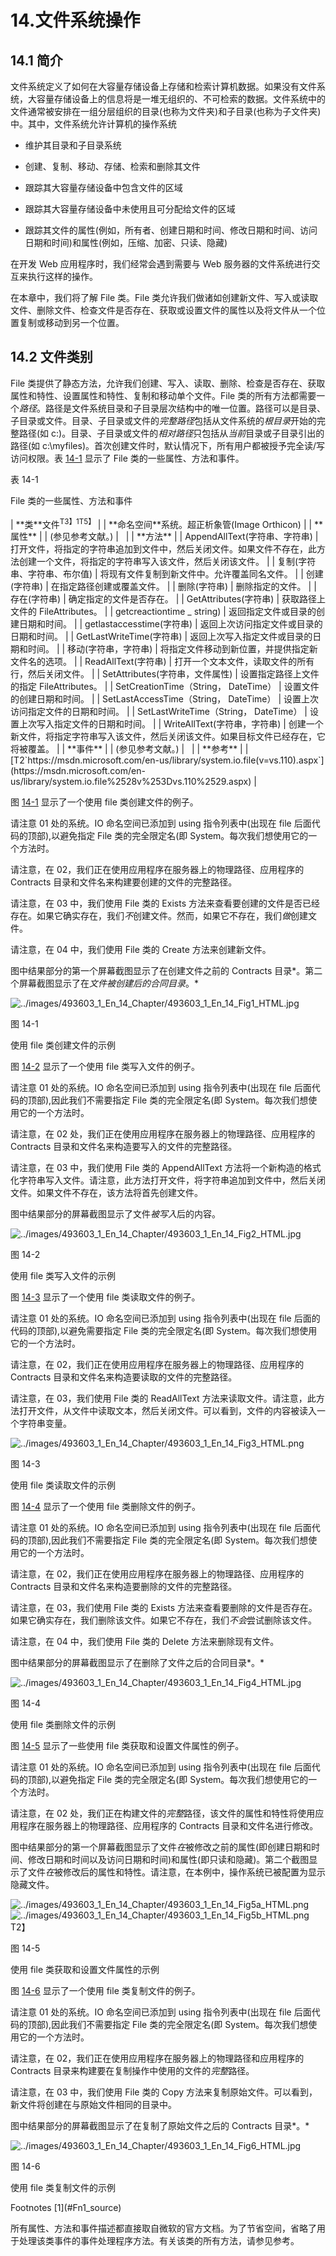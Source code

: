 # 14.文件系统操作

## 14.1 简介

文件系统定义了如何在大容量存储设备上存储和检索计算机数据。如果没有文件系统，大容量存储设备上的信息将是一堆无组织的、不可检索的数据。文件系统中的文件通常被安排在一组分层组织的目录(也称为文件夹)和子目录(也称为子文件夹)中。其中，文件系统允许计算机的操作系统

*   维护其目录和子目录系统

*   创建、复制、移动、存储、检索和删除其文件

*   跟踪其大容量存储设备中包含文件的区域

*   跟踪其大容量存储设备中未使用且可分配给文件的区域

*   跟踪其文件的属性(例如，所有者、创建日期和时间、修改日期和时间、访问日期和时间)和属性(例如，压缩、加密、只读、隐藏)

在开发 Web 应用程序时，我们经常会遇到需要与 Web 服务器的文件系统进行交互来执行这样的操作。

在本章中，我们将了解 File 类。File 类允许我们做诸如创建新文件、写入或读取文件、删除文件、检查文件是否存在、获取或设置文件的属性以及将文件从一个位置复制或移动到另一个位置。

## 14.2 文件类别

File 类提供了静态方法，允许我们创建、写入、读取、删除、检查是否存在、获取属性和特性、设置属性和特性、复制和移动单个文件。File 类的所有方法都需要一个*路径*。路径是文件系统目录和子目录层次结构中的唯一位置。路径可以是目录、子目录或文件。目录、子目录或文件的*完整路径*包括从文件系统的*根目录*开始的完整路径(如 c:\)。目录、子目录或文件的*相对路径*只包括从*当前*目录或子目录引出的路径(如 c:\myfiles\)。首次创建文件时，默认情况下，所有用户都被授予完全读/写访问权限。表 [14-1](#Tab1) 显示了 File 类的一些属性、方法和事件。

表 14-1

File 类的一些属性、方法和事件

<colgroup><col class="tcol1 align-left"> <col class="tcol2 align-left"></colgroup> 
| **类**文件<sup>T3】1T5】</sup> |
| **命名空间**系统。超正析象管(Image Orthicon) |
| **属性** |
| (参见参考文献。) |   |
| **方法** |
| AppendAllText(字符串、字符串) | 打开文件，将指定的字符串追加到文件中，然后关闭文件。如果文件不存在，此方法创建一个文件，将指定的字符串写入该文件，然后关闭该文件。 |
| 复制(字符串、字符串、布尔值) | 将现有文件复制到新文件中。允许覆盖同名文件。 |
| 创建(字符串) | 在指定路径创建或覆盖文件。 |
| 删除(字符串) | 删除指定的文件。 |
| 存在(字符串) | 确定指定的文件是否存在。 |
| GetAttributes(字符串) | 获取路径上文件的 FileAttributes。 |
| getcreactiontime _ string) | 返回指定文件或目录的创建日期和时间。 |
| getlastaccesstime(字符串) | 返回上次访问指定文件或目录的日期和时间。 |
| GetLastWriteTime(字符串) | 返回上次写入指定文件或目录的日期和时间。 |
| 移动(字符串，字符串) | 将指定文件移动到新位置，并提供指定新文件名的选项。 |
| ReadAllText(字符串) | 打开一个文本文件，读取文件的所有行，然后关闭文件。 |
| SetAttributes(字符串，文件属性) | 设置指定路径上文件的指定 FileAttributes。 |
| SetCreationTime（String， DateTime） | 设置文件的创建日期和时间。 |
| SetLastAccessTime（String， DateTime） | 设置上次访问指定文件的日期和时间。 |
| SetLastWriteTime（String， DateTime） | 设置上次写入指定文件的日期和时间。 |
| WriteAllText(字符串，字符串) | 创建一个新文件，将指定字符串写入该文件，然后关闭该文件。如果目标文件已经存在，它将被覆盖。 |
| **事件** |
| (参见参考文献。) |   |
| **参考** |
| [T2`https://msdn.microsoft.com/en-us/library/system.io.file(v=vs.110).aspx`](https://msdn.microsoft.com/en-us/library/system.io.file%2528v%253Dvs.110%2529.aspx) |

图 [14-1](#Fig1) 显示了一个使用 file 类创建文件的例子。

请注意 01 处的系统。IO 命名空间已添加到 using 指令列表中(出现在 file 后面代码的顶部),以避免指定 File 类的完全限定名(即 System。每次我们想使用它的一个方法时。

请注意，在 02，我们正在使用应用程序在服务器上的物理路径、应用程序的 Contracts 目录和文件名来构建要创建的文件的完整路径。

请注意，在 03 中，我们使用 File 类的 Exists 方法来查看要创建的文件是否已经存在。如果它确实存在，我们*不*创建文件。然而，如果它不存在，我们*做*创建文件。

请注意，在 04 中，我们使用 File 类的 Create 方法来创建新文件。

图中结果部分的第一个屏幕截图显示了在创建文件之前的 Contracts 目录*。第二个屏幕截图显示了在*文件被创建后的合同目录*。*

![../images/493603_1_En_14_Chapter/493603_1_En_14_Fig1_HTML.jpg](../images/493603_1_En_14_Chapter/493603_1_En_14_Fig1_HTML.jpg)

图 14-1

使用 file 类创建文件的示例

图 [14-2](#Fig2) 显示了一个使用 file 类写入文件的例子。

请注意 01 处的系统。IO 命名空间已添加到 using 指令列表中(出现在 file 后面代码的顶部),因此我们不需要指定 File 类的完全限定名(即 System。每次我们想使用它的一个方法时。

请注意，在 02 处，我们正在使用应用程序在服务器上的物理路径、应用程序的 Contracts 目录和文件名来构造要写入的文件的完整路径。

请注意，在 03 中，我们使用 File 类的 AppendAllText 方法将一个新构造的格式化字符串写入文件。请注意，此方法打开文件，将字符串追加到文件中，然后关闭文件。如果文件不存在，该方法将首先创建文件。

图中结果部分的屏幕截图显示了文件*被写入*后的内容。

![../images/493603_1_En_14_Chapter/493603_1_En_14_Fig2_HTML.jpg](../images/493603_1_En_14_Chapter/493603_1_En_14_Fig2_HTML.jpg)

图 14-2

使用 file 类写入文件的示例

图 [14-3](#Fig3) 显示了一个使用 file 类读取文件的例子。

请注意 01 处的系统。IO 命名空间已添加到 using 指令列表中(出现在 file 后面的代码的顶部),以避免需要指定 File 类的完全限定名(即 System。每次我们想使用它的一个方法时。

请注意，在 02，我们正在使用应用程序在服务器上的物理路径、应用程序的 Contracts 目录和文件名来构造要读取的文件的完整路径。

请注意，在 03，我们使用 File 类的 ReadAllText 方法来读取文件。请注意，此方法打开文件，从文件中读取文本，然后关闭文件。可以看到，文件的内容被读入一个字符串变量。

![../images/493603_1_En_14_Chapter/493603_1_En_14_Fig3_HTML.png](../images/493603_1_En_14_Chapter/493603_1_En_14_Fig3_HTML.png)

图 14-3

使用 file 类读取文件的示例

图 [14-4](#Fig4) 显示了一个使用 file 类删除文件的例子。

请注意 01 处的系统。IO 命名空间已添加到 using 指令列表中(出现在 file 后面代码的顶部),因此我们不需要指定 File 类的完全限定名(即 System。每次我们想使用它的一个方法时。

请注意，在 02，我们正在使用应用程序在服务器上的物理路径、应用程序的 Contracts 目录和文件名来构造要删除的文件的完整路径。

请注意，在 03，我们使用 File 类的 Exists 方法来查看要删除的文件是否存在。如果它确实存在，我们删除该文件。如果它不存在，我们*不会*尝试删除该文件。

请注意，在 04 中，我们使用 File 类的 Delete 方法来删除现有文件。

图中结果部分的屏幕截图显示了在删除了文件之后的合同目录*。*

![../images/493603_1_En_14_Chapter/493603_1_En_14_Fig4_HTML.jpg](../images/493603_1_En_14_Chapter/493603_1_En_14_Fig4_HTML.jpg)

图 14-4

使用 file 类删除文件的示例

图 [14-5](#Fig5) 显示了一些使用 file 类获取和设置文件属性的例子。

请注意 01 处的系统。IO 命名空间已添加到 using 指令列表中(出现在 file 后面代码的顶部),以避免指定 File 类的完全限定名(即 System。每次我们想使用它的一个方法时。

请注意，在 02 处，我们正在构建文件的*完整*路径，该文件的属性和特性将使用应用程序在服务器上的物理路径、应用程序的 Contracts 目录和文件名进行修改。

图中结果部分的第一个屏幕截图显示了文件*在*被修改之前的属性(即创建日期和时间、修改日期和时间以及访问日期和时间)和属性(即只读和隐藏)。第二个截图显示了文件*在*被修改后的属性和特性。请注意，在本例中，操作系统已被配置为显示隐藏文件。

![../images/493603_1_En_14_Chapter/493603_1_En_14_Fig5a_HTML.png](../images/493603_1_En_14_Chapter/493603_1_En_14_Fig5a_HTML.png)![../images/493603_1_En_14_Chapter/493603_1_En_14_Fig5b_HTML.png](../images/493603_1_En_14_Chapter/493603_1_En_14_Fig5b_HTML.png)T2】

图 14-5

使用 file 类获取和设置文件属性的示例

图 [14-6](#Fig6) 显示了一个使用 file 类复制文件的例子。

请注意 01 处的系统。IO 命名空间已添加到 using 指令列表中(出现在 file 后面代码的顶部),因此我们不需要指定 File 类的完全限定名(即 System。每次我们想使用它的一个方法时。

请注意，在 02，我们正在使用应用程序在服务器上的物理路径和应用程序的 Contracts 目录来构建要在复制操作中使用的文件的*完整*路径。

请注意，在 03 中，我们使用 File 类的 Copy 方法来复制原始文件。可以看到，新文件将创建在与原始文件相同的目录中。

图中结果部分的屏幕截图显示了在复制了原始文件之后的 Contracts 目录*。*

![../images/493603_1_En_14_Chapter/493603_1_En_14_Fig6_HTML.jpg](../images/493603_1_En_14_Chapter/493603_1_En_14_Fig6_HTML.jpg)

图 14-6

使用 file 类复制文件的示例

<aside aria-label="Footnotes" class="FootnoteSection" epub:type="footnotes">Footnotes [1](#Fn1_source)

所有属性、方法和事件描述都直接取自微软的官方文档。为了节省空间，省略了用于处理该类事件的事件处理程序方法。有关该类的所有方法，请参见参考。

 </aside>
